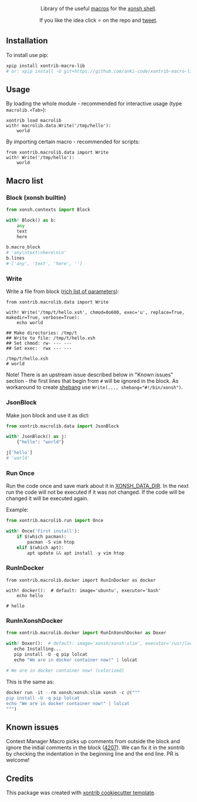 <p align="center">
Library of the useful <a href="https://xon.sh/tutorial_macros.html">macros</a> for the <a href="https://xon.sh/">xonsh shell</a>.
</p>

<p align="center">  
If you like the idea click ⭐ on the repo and <a href="https://twitter.com/intent/tweet?text=Nice%20xontrib%20for%20the%20xonsh%20shell!&url=https://github.com/anki-code/xontrib-macro-lib" target="_blank">tweet</a>.
</p>


## Installation

To install use pip:

```bash
xpip install xontrib-macro-lib
# or: xpip install -U git+https://github.com/anki-code/xontrib-macro-lib
```

## Usage

By loading the whole module - recommended for interactive usage (type `macrolib.<Tab>`): 
```xsh
xontrib load macrolib
with! macrolib.data.Write('/tmp/hello'):
    world
```

By importing certain macro - recommended for scripts:
```xsh
from xontrib.macrolib.data import Write
with! Write('/tmp/hello'):
    world
```

## Macro list

### Block (xonsh builtin)
```python
from xonsh.contexts import Block

with! Block() as b:
    any
    text
    here

b.macro_block
# 'any\ntext\nhere\n\n'
b.lines
# ['any', 'text', 'here', '']
```

### Write

Write a file from block ([rich list of parameters](https://github.com/anki-code/xontrib-macro-lib/blob/main/xontrib/macrolib/data.py)):

```xsh
from xontrib.macrolib.data import Write

with! Write('/tmp/t/hello.xsh', chmod=0o600, exec='u', replace=True, makedir=True, verbose=True):
    echo world
    
## Make directories: /tmp/t
## Write to file: /tmp/t/hello.xsh
## Set chmod: rw- --- ---
## Set exec:  rwx --- ---

/tmp/t/hello.xsh
# world
```

Note! There is an upstream issue described below in "Known issues" section - the first lines that begin from `#` will be ignored in the block. As workaround to create [shebang](https://en.wikipedia.org/wiki/Shebang_(Unix)) use `Write(..., shebang="#!/bin/xonsh")`.

### JsonBlock

Make json block and use it as dict:

```python
from xontrib.macrolib.data import JsonBlock

with! JsonBlock() as j:
    {"hello": "world"}

j['hello']
# 'world'
```

### Run Once

Run the code once and save mark about it in [XONSH_DATA_DIR](https://xon.sh/envvars.html#xonsh-data-dir). 
In the next run the code will not be executed if it was not changed. If the code will be changed it will be executed again.

Example:
```python
from xontrib.macrolib.run import Once

with! Once('First install'):
    if $(which pacman):
        pacman -S vim htop
    elif $(which apt):
        apt update && apt install -y vim htop
```

### RunInDocker

```xsh
from xontrib.macrolib.docker import RunInDocker as docker

with! docker():  # default: image='ubuntu', executor='bash'
    echo hello

# hello
```

### RunInXonshDocker

```python
from xontrib.macrolib.docker import RunInXonshDocker as Doxer

with! Doxer():  # default: image='xonsh/xonsh:slim', executor='/usr/local/bin/xonsh'
   echo Installing...
   pip install -U -q pip lolcat
   echo "We are in docker container now!" | lolcat
   
# We are in docker container now! (colorized)
```

This is the same as:
```python
docker run -it --rm xonsh/xonsh:slim xonsh -c @("""
pip install -U -q pip lolcat
echo "We are in docker container now!" | lolcat
""")
```

## Known issues

Context Manager Macro picks up comments from outside the block and ignore the initial comments in the block ([4207](https://github.com/xonsh/xonsh/issues/4207)). We can fix it in the xontrib by checking the indentation in the beginning line and the end line. PR is welcome!

## Credits

This package was created with [xontrib cookiecutter template](https://github.com/xonsh/xontrib-cookiecutter).
